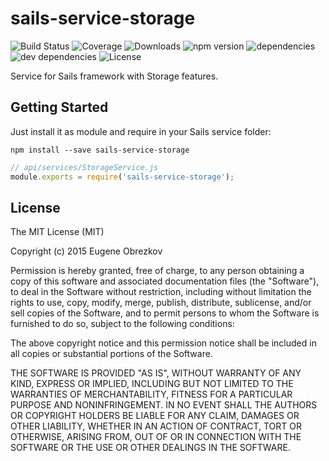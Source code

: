# sails-service-storage

![Build Status](https://img.shields.io/travis/ghaiklor/sails-service-storage.svg) ![Coverage](https://img.shields.io/coveralls/ghaiklor/sails-service-storage.svg) ![Downloads](https://img.shields.io/npm/dm/sails-service-storage.svg) ![npm version](https://img.shields.io/npm/v/sails-service-storage.svg) ![dependencies](https://img.shields.io/david/ghaiklor/sails-service-storage.svg) ![dev dependencies](https://img.shields.io/david/dev/ghaiklor/sails-service-storage.svg) ![License](https://img.shields.io/npm/l/sails-service-storage.svg)

Service for Sails framework with Storage features.

## Getting Started

Just install it as module and require in your Sails service folder:

```shell
npm install --save sails-service-storage
```

```javascript
// api/services/StorageService.js
module.exports = require('sails-service-storage');
```

## License

The MIT License (MIT)

Copyright (c) 2015 Eugene Obrezkov

Permission is hereby granted, free of charge, to any person obtaining a copy
of this software and associated documentation files (the "Software"), to deal
in the Software without restriction, including without limitation the rights
to use, copy, modify, merge, publish, distribute, sublicense, and/or sell
copies of the Software, and to permit persons to whom the Software is
furnished to do so, subject to the following conditions:

The above copyright notice and this permission notice shall be included in all
copies or substantial portions of the Software.

THE SOFTWARE IS PROVIDED "AS IS", WITHOUT WARRANTY OF ANY KIND, EXPRESS OR
IMPLIED, INCLUDING BUT NOT LIMITED TO THE WARRANTIES OF MERCHANTABILITY,
FITNESS FOR A PARTICULAR PURPOSE AND NONINFRINGEMENT. IN NO EVENT SHALL THE
AUTHORS OR COPYRIGHT HOLDERS BE LIABLE FOR ANY CLAIM, DAMAGES OR OTHER
LIABILITY, WHETHER IN AN ACTION OF CONTRACT, TORT OR OTHERWISE, ARISING FROM,
OUT OF OR IN CONNECTION WITH THE SOFTWARE OR THE USE OR OTHER DEALINGS IN THE
SOFTWARE.
